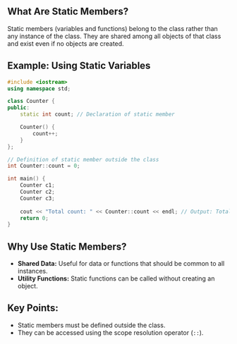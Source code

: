 ## What Are Static Members?

Static members (variables and functions) belong to the class rather than any instance of the class. They are shared among all objects of that class and exist even if no objects are created.

## Example: Using Static Variables

```cpp
#include <iostream>
using namespace std;

class Counter {
public:
    static int count; // Declaration of static member

    Counter() {
        count++;
    }
};

// Definition of static member outside the class
int Counter::count = 0;

int main() {
    Counter c1;
    Counter c2;
    Counter c3;
    
    cout << "Total count: " << Counter::count << endl; // Output: Total count: 3
    return 0;
}
```

## Why Use Static Members?
- **Shared Data:** Useful for data or functions that should be common to all instances.
- **Utility Functions:** Static functions can be called without creating an object.

## Key Points:
- Static members must be defined outside the class.
- They can be accessed using the scope resolution operator (`::`).
```
